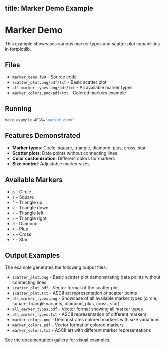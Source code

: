 title: Marker Demo Example
---

# Marker Demo

This example showcases various marker types and scatter plot capabilities in fortplotlib.

## Files

- `marker_demo.f90` - Source code
- `scatter_plot.png/pdf/txt` - Basic scatter plot
- `all_marker_types.png/pdf/txt` - All available marker types
- `marker_colors.png/pdf/txt` - Colored markers example

## Running

```bash
make example ARGS="marker_demo"
```

## Features Demonstrated

- **Marker types**: Circle, square, triangle, diamond, plus, cross, star
- **Scatter plots**: Data points without connecting lines
- **Color customization**: Different colors for markers
- **Size control**: Adjustable marker sizes

## Available Markers

- `o` - Circle
- `s` - Square
- `^` - Triangle up
- `v` - Triangle down
- `<` - Triangle left
- `>` - Triangle right
- `d` - Diamond
- `+` - Plus
- `x` - Cross
- `*` - Star

## Output Examples

The example generates the following output files:
- `scatter_plot.png` - Basic scatter plot demonstrating data points without connecting lines
- `scatter_plot.pdf` - Vector format of the scatter plot
- `scatter_plot.txt` - ASCII art representation of scatter points
- `all_marker_types.png` - Showcase of all available marker types (circle, square, triangle variants, diamond, plus, cross, star)
- `all_marker_types.pdf` - Vector format showing all marker types
- `all_marker_types.txt` - ASCII representation of different markers
- `marker_colors.png` - Demonstrates colored markers with size variations
- `marker_colors.pdf` - Vector format of colored markers
- `marker_colors.txt` - ASCII art with different marker representations

See the [documentation gallery](https://krystophny.github.io/fortplotlib/) for visual examples.